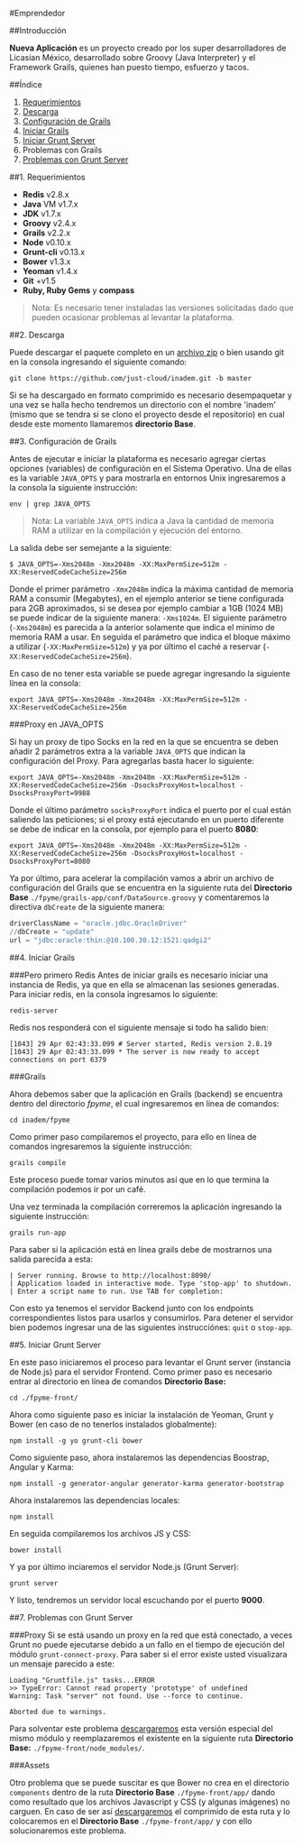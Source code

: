 #Emprendedor

##Introducción

**Nueva Aplicación** es un proyecto creado por los super desarrolladores de Licasian México, desarrollado sobre Groovy (Java Interpreter) y el Framework Grails, quienes han puesto tiempo, esfuerzo y tacos.


##Índice

 1. [Requerimientos](#requirements)
 2. [Descarga](#download)
 3. [Configuración de Grails](#grailsConfiguration)
 4. [Iniciar Grails](#startGrails)
 5. [Iniciar Grunt Server](#startGrunt)
 6. Problemas con Grails
 7. [Problemas con Grunt Server](#gruntProblems)

##1.<a name="requirements"></a> Requerimientos

 - **Redis** v2.8.x 
 - **Java** VM v1.7.x
 - **JDK** v1.7.x
 - **Groovy** v2.4.x
 - **Grails** v2.2.x
 - **Node** v0.10.x
 - **Grunt-cli** v0.13.x
 - **Bower** v1.3.x
 - **Yeoman** v1.4.x
 - **Git** +v1.5
 - **Ruby, Ruby Gems** y **compass**
 
> Nota: Es necesario tener instaladas las versiones solicitadas dado que pueden ocasionar problemas al levantar la plataforma.

##2.<a name="download"></a> Descarga

Puede descargar el paquete completo en un [archivo zip]() o bien usando git en la consola ingresando el siguiente comando:
```
git clone https://github.com/just-cloud/inadem.git -b master
```

Si se ha descargado en formato comprimido es necesario desempaquetar y una vez se halla hecho tendremos un directorio con el nombre 'inadem' (mismo que se tendra si se clono el proyecto desde el repositorio) en cual desde este momento llamaremos **directorio Base**.

##3.<a name="grailsConfiguration"></a> Configuración de Grails

Antes de ejecutar e iniciar la plataforma es necesario agregar ciertas opciones (variables) de configuración en el Sistema Operativo. Una de ellas es la variable `JAVA_OPTS` y para mostrarla en entornos Unix ingresaremos a la consola la siguiente instrucción:

```
env | grep JAVA_OPTS
```

>Nota: La variable `JAVA_OPTS` indica a Java la cantidad de memoria RAM a utilizar en la compilación y ejecución del entorno.

La salida debe ser semejante a la siguiente:

```
$ JAVA_OPTS=-Xms2048m -Xmx2048m -XX:MaxPermSize=512m -XX:ReservedCodeCacheSize=256m
```

Donde el primer parámetro `-Xmx2048m` indica la máxima cantidad de memoria RAM a consumir (Megabytes), en el ejemplo anterior se tiene configurada para 2GB aproximados, si se desea por ejemplo cambiar a 1GB (1024 MB) se puede indicar de la siguiente manera: `-Xms1024m`. El siguiente parámetro (`-Xms2048m`) es parecida a la anterior solamente que indica el minimo de memoria RAM a usar. En seguida el parámetro que indica el bloque máximo a utilizar (`-XX:MaxPermSize=512m`) y ya por último el caché a reservar (`-XX:ReservedCodeCacheSize=256m`).

En caso de no tener esta variable se puede agregar ingresando la siguiente línea en la consola:
```
export JAVA_OPTS=-Xms2048m -Xmx2048m -XX:MaxPermSize=512m -XX:ReservedCodeCacheSize=256m
```

###Proxy en JAVA_OPTS

Si hay un proxy de tipo Socks en la red en la que se encuentra se deben añadir 2 parámetros extra a la variable `JAVA_OPTS` que indican la configuración del Proxy. Para agregarlas basta hacer lo siguiente:
```
export JAVA_OPTS=-Xms2048m -Xmx2048m -XX:MaxPermSize=512m -XX:ReservedCodeCacheSize=256m -DsocksProxyHost=localhost -DsocksProxyPort=9988
```

Donde el último parámetro `socksProxyPort` indica el puerto por el cual están saliendo las peticiones; si el proxy está ejecutando en un puerto diferente se debe de indicar en la consola, por ejemplo para el puerto **8080**:

```
export JAVA_OPTS=-Xms2048m -Xmx2048m -XX:MaxPermSize=512m -XX:ReservedCodeCacheSize=256m -DsocksProxyHost=localhost -DsocksProxyPort=8080
```

Ya por último, para acelerar la compilación vamos a abrir un archivo de configuración del Grails que se encuentra en la siguiente ruta del **Directorio Base** `./fpyme/grails-app/conf/DataSource.groovy` y comentaremos la directiva `dbCreate` de la siguiente manera:

```python
driverClassName = "oracle.jdbc.OracleDriver"
//dbCreate = "update"
url = "jdbc:oracle:thin:@10.100.30.12:1521:qadgi2"
```

##4.<a name="startGrails"></a> Iniciar Grails

###Pero primero Redis
Antes de iniciar grails es necesario iniciar una instancia de Redis, ya que en ella se almacenan las sesiones generadas. Para iniciar redis, en la consola ingresamos lo siguiente:

```
redis-server
```

Redis nos responderá con el siguiente mensaje si todo ha salido bien:

```
[1043] 29 Apr 02:43:33.099 # Server started, Redis version 2.8.19
[1043] 29 Apr 02:43:33.099 * The server is now ready to accept connections on port 6379
```

###Grails

Ahora debemos saber que la aplicación en Grails (backend) se encuentra dentro del directorio *fpyme*, el cual ingresaremos en línea de comandos:

```
cd inadem/fpyme
```

Como primer paso compilaremos el proyecto, para ello en línea de comandos ingresaremos la siguiente instrucción:

```
grails compile
```

Este proceso puede tomar varios minutos así que en lo que termina la compilación podemos ir por un café.

Una vez terminada la compilación correremos la aplicación ingresando la siguiente instrucción:

```
grails run-app
```

Para saber si la aplicación está en línea grails debe de mostrarnos una salida parecida a esta:

```
| Server running. Browse to http://localhost:8090/
| Application loaded in interactive mode. Type 'stop-app' to shutdown.
| Enter a script name to run. Use TAB for completion: 
```

Con esto ya tenemos el servidor Backend junto con los endpoints correspondientes listos para usarlos y consumirlos. Para detener el servidor bien podemos ingresar una de las siguientes instrucciónes: `quit` o `stop-app`.

##5.<a name="startGrunt"></a> Iniciar Grunt Server

En este paso iniciaremos el proceso para levantar el Grunt server (instancia de Node.js) para el servidor Frontend. Como primer paso es necesario entrar al directorio en línea de comandos **Directorio Base:** 

```
cd ./fpyme-front/
```

Ahora como siguiente paso es iniciar la instalación de Yeoman, Grunt y Bower (en caso de no tenerlos instalados globalmente):

```
npm install -g yo grunt-cli bower
```

Como siguiente paso, ahora instalaremos las dependencias Boostrap, Angular y Karma:

```
npm install -g generator-angular generator-karma generator-bootstrap
```

Ahora instalaremos las dependencias locales:

```
npm install
```

En seguida compilaremos los archivos JS y CSS:

```
bower install
```

Y ya por último inciaremos el servidor Node.js (Grunt Server):

```
grunt server
```

Y listo, tendremos un servidor local escuchando por el puerto **9000**.

##7.<a name="gruntProblems"></a> Problemas con Grunt Server

###Proxy
Si se está usando un proxy en la red que está conectado, a veces Grunt no puede ejecutarse debido a un fallo en el tiempo de ejecución del módulo `grunt-connect-proxy`. Para saber si el error existe usted visualizara un mensaje parecido a este:

```
Loading "Gruntfile.js" tasks...ERROR
>> TypeError: Cannot read property 'prototype' of undefined
Warning: Task "server" not found. Use --force to continue.

Aborted due to warnings.
```

Para solventar este problema [descargaremos]() esta versión especial del mismo módulo y reemplazaremos el existente en la siguiente ruta **Directorio Base:** `./fpyme-front/node_modules/`.

###Assets

Otro problema que se puede suscitar es que Bower no crea en el directorio `components` dentro de la ruta **Directorio Base** `./fpyme-front/app/` dando como resultado que los archivos Javascript y CSS (y algunas imágenes) no carguen. En caso de ser así [descargaremos]() el comprimido de esta ruta y lo colocaremos en el **Directorio Base** `./fpyme-front/app/` y con ello solucionaremos este problema.
